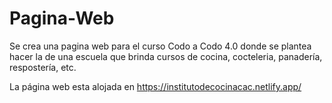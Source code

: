 # Pagina-Web
Se crea una pagina web para el curso Codo a Codo 4.0 donde se plantea hacer la de una escuela que brinda cursos de cocina, cocteleria, panadería, respostería, etc.

La página web esta alojada en https://institutodecocinacac.netlify.app/
